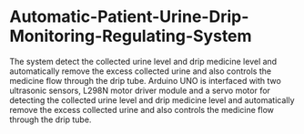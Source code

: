 # Automatic-Patient-Urine-Drip-Monitoring-Regulating-System

The system detect the collected urine level and drip medicine level and automatically remove the excess collected urine and also controls the medicine flow through the drip tube. 
Arduino UNO is interfaced with two ultrasonic sensors, L298N motor driver module and a servo motor for detecting the collected urine level and drip medicine level and automatically remove the excess collected urine and also controls the medicine flow through the drip tube.
